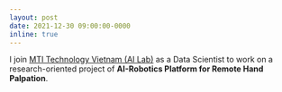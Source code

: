 ```yaml
---
layout: post
date: 2021-12-30 09:00:00-0000
inline: true
---
```


I join [MTI Technology Vietnam (AI Lab)](https://ailab.mti-vietnam.vn/) as a Data Scientist to work on a research-oriented project of **AI-Robotics Platform for Remote Hand Palpation**. 
